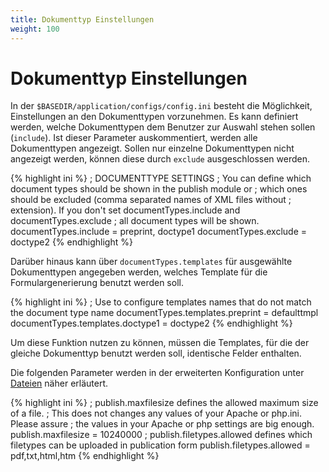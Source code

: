 ```yaml
---
title: Dokumenttyp Einstellungen
weight: 100
---
```


# Dokumenttyp Einstellungen

In der `$BASEDIR/application/configs/config.ini` besteht die Möglichkeit, Einstellungen an den Dokumenttypen
vorzunehmen. Es kann definiert werden, welche Dokumenttypen dem Benutzer zur Auswahl stehen sollen (`include`). Ist
dieser Parameter auskommentiert, werden alle Dokumenttypen angezeigt. Sollen nur einzelne Dokumenttypen nicht
angezeigt werden, können diese durch `exclude` ausgeschlossen werden.

{% highlight ini %}
; DOCUMENTTYPE SETTINGS
; You can define which document types should be shown in the publish module or
; which ones should be excluded (comma separated names of XML files without
; extension). If you don't set documentTypes.include and documentTypes.exclude
; all document types will be shown.
documentTypes.include = preprint, doctype1
documentTypes.exclude = doctype2
{% endhighlight %}

Darüber hinaus kann über `documentTypes.templates` für ausgewählte Dokumenttypen angegeben werden, welches Template für
die Formulargenerierung benutzt werden soll.

{% highlight ini %}
; Use to configure templates names that do not match the document type name
documentTypes.templates.preprint = defaulttmpl
documentTypes.templates.doctype1 = doctype2
{% endhighlight %}

<p class="info">
Um diese Funktion nutzen zu können, müssen die Templates, für die der gleiche Dokumenttyp benutzt werden soll,
identische Felder enthalten.
</p>

Die folgenden Parameter werden in der erweiterten Konfiguration unter [Dateien](../configext/upload.html)
näher erläutert.

{% highlight ini %}
; publish.maxfilesize defines the allowed maximum size of a file.
; This does not changes any values of your Apache or php.ini. Please assure
; the values in your Apache or php settings are big enough.
publish.maxfilesize = 10240000
; publish.filetypes.allowed defines which filetypes can be uploaded in publication form
publish.filetypes.allowed = pdf,txt,html,htm
{% endhighlight %}

